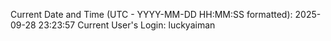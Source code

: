 Current Date and Time (UTC - YYYY-MM-DD HH:MM:SS formatted): 2025-09-28 23:23:57
Current User's Login: luckyaiman
